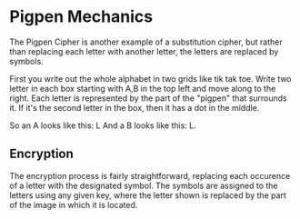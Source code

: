 # Pigpen Mechanics

The Pigpen Cipher is another example of a substitution cipher, but rather than replacing each letter with another letter, the letters are replaced by symbols. 

First you write out the whole alphabet in two grids like tik tak toe. Write two letter in each box starting with A,B in the top left and move along to the right. Each letter is represented by the part of the "pigpen" that surrounds it. If it's the second letter in the box, then it has a dot in the middle.

So an A looks like this: L
And a B looks like this: L.

## Encryption
The encryption process is fairly straightforward, replacing each occurence of a letter with the designated symbol. The symbols are assigned to the letters using any given key, where the letter shown is replaced by the part of the image in which it is located.
